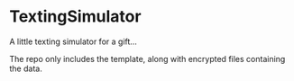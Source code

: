 # TextingSimulator
A little texting simulator for a gift...

The repo only includes the template, along with encrypted files containing the data.
